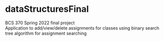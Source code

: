 # dataStructuresFinal
BCS 370 Spring 2022 final project<br />
Application to add/view/delete assignments for classes using binary search tree algorithm for assignment searching

